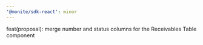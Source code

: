 ```yaml
---
'@monite/sdk-react': minor
---
```


feat(proposal): merge number and status columns for the Receivables Table component
